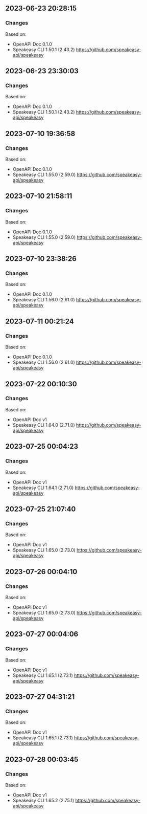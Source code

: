 

## 2023-06-23 20:28:15
### Changes
Based on:
- OpenAPI Doc 0.1.0 
- Speakeasy CLI 1.50.1 (2.43.2) https://github.com/speakeasy-api/speakeasy

## 2023-06-23 23:30:03
### Changes
Based on:
- OpenAPI Doc 0.1.0 
- Speakeasy CLI 1.50.1 (2.43.2) https://github.com/speakeasy-api/speakeasy

## 2023-07-10 19:36:58
### Changes
Based on:
- OpenAPI Doc 0.1.0 
- Speakeasy CLI 1.55.0 (2.59.0) https://github.com/speakeasy-api/speakeasy

## 2023-07-10 21:58:11
### Changes
Based on:
- OpenAPI Doc 0.1.0 
- Speakeasy CLI 1.55.0 (2.59.0) https://github.com/speakeasy-api/speakeasy

## 2023-07-10 23:38:26
### Changes
Based on:
- OpenAPI Doc 0.1.0 
- Speakeasy CLI 1.56.0 (2.61.0) https://github.com/speakeasy-api/speakeasy

## 2023-07-11 00:21:24
### Changes
Based on:
- OpenAPI Doc 0.1.0 
- Speakeasy CLI 1.56.0 (2.61.0) https://github.com/speakeasy-api/speakeasy

## 2023-07-22 00:10:30
### Changes
Based on:
- OpenAPI Doc v1 
- Speakeasy CLI 1.64.0 (2.71.0) https://github.com/speakeasy-api/speakeasy

## 2023-07-25 00:04:23
### Changes
Based on:
- OpenAPI Doc v1 
- Speakeasy CLI 1.64.1 (2.71.0) https://github.com/speakeasy-api/speakeasy

## 2023-07-25 21:07:40
### Changes
Based on:
- OpenAPI Doc v1 
- Speakeasy CLI 1.65.0 (2.73.0) https://github.com/speakeasy-api/speakeasy

## 2023-07-26 00:04:10
### Changes
Based on:
- OpenAPI Doc v1 
- Speakeasy CLI 1.65.0 (2.73.0) https://github.com/speakeasy-api/speakeasy

## 2023-07-27 00:04:06
### Changes
Based on:
- OpenAPI Doc v1 
- Speakeasy CLI 1.65.1 (2.73.1) https://github.com/speakeasy-api/speakeasy

## 2023-07-27 04:31:21
### Changes
Based on:
- OpenAPI Doc v1 
- Speakeasy CLI 1.65.1 (2.73.1) https://github.com/speakeasy-api/speakeasy

## 2023-07-28 00:03:45
### Changes
Based on:
- OpenAPI Doc v1 
- Speakeasy CLI 1.65.2 (2.75.1) https://github.com/speakeasy-api/speakeasy